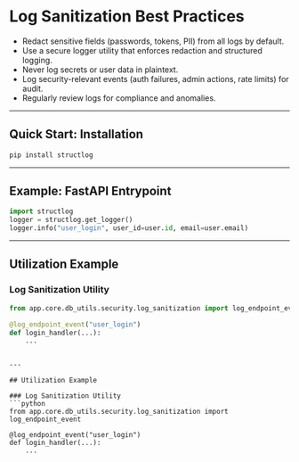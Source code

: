 # Log Sanitization Best Practices

- Redact sensitive fields (passwords, tokens, PII) from all logs by default.
- Use a secure logger utility that enforces redaction and structured logging.
- Never log secrets or user data in plaintext.
- Log security-relevant events (auth failures, admin actions, rate limits) for audit.
- Regularly review logs for compliance and anomalies.

---

## Quick Start: Installation

```bash
pip install structlog
```

---

## Example: FastAPI Entrypoint

```python
import structlog
logger = structlog.get_logger()
logger.info("user_login", user_id=user.id, email=user.email)
```

---

## Utilization Example

### Log Sanitization Utility
```python
from app.core.db_utils.security.log_sanitization import log_endpoint_event

@log_endpoint_event("user_login")
def login_handler(...):
    ...
```
```

---

## Utilization Example

### Log Sanitization Utility
```python
from app.core.db_utils.security.log_sanitization import log_endpoint_event

@log_endpoint_event("user_login")
def login_handler(...):
    ...
